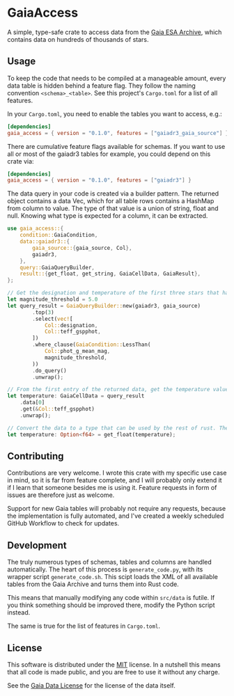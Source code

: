 # GaiaAccess

A simple, type-safe crate to access data from the [Gaia ESA Archive](https://gea.esac.esa.int/archive/), which contains data on hundreds of thousands of stars.

## Usage

To keep the code that needs to be compiled at a manageable amount, every data table is hidden behind a feature flag. They follow the naming convention `<schema>_<table>`. See this project's `Cargo.toml` for a list of all features.

In your `Cargo.toml`, you need to enable the tables you want to access, e.g.:

```toml
[dependencies]
gaia_access = { version = "0.1.0", features = ["gaiadr3_gaia_source"] }
```

There are cumulative feature flags available for schemas. If you want to use all or most of the gaiadr3 tables for example, you could depend on this crate via:

```toml
[dependencies]
gaia_access = { version = "0.1.0", features = ["gaiadr3"] }
```

The data query in your code is created via a builder pattern. The returned object contains a data Vec, which for all table rows contains a HashMap from column to value. The type of that value is a union of string, float and null. Knowing what type is expected for a column, it can be extracted.

```rust
use gaia_access::{
    condition::GaiaCondition,
    data::gaiadr3::{
        gaia_source::{gaia_source, Col},
        gaiadr3,
    },
    query::GaiaQueryBuilder,
    result::{get_float, get_string, GaiaCellData, GaiaResult},
};

// Get the designation and temperature of the first three stars that have a visible magnitude brighter than 5.
let magnitude_threshold = 5.0
let query_result = GaiaQueryBuilder::new(gaiadr3, gaia_source)
        .top(3)
        .select(vec![
            Col::designation,
            Col::teff_gspphot,
        ])
        .where_clause(GaiaCondition::LessThan(
            Col::phot_g_mean_mag,
            magnitude_threshold,
        ))
        .do_query()
        .unwrap();

// From the first entry of the returned data, get the temperature value.
let temperature: GaiaCellData = query_result
    .data[0]
    .get(&Col::teff_gspphot)
    .unwrap();

// Convert the data to a type that can be used by the rest of rust. There is no guarantee that the data exists, hence the Option return type.
let temperature: Option<f64> = get_float(temperature);
```

## Contributing

Contributions are very welcome. I wrote this crate with my specific use case in mind, so it is far from feature complete, and I will probably only extend it if I learn that someone besides me is using it. Feature requests in form of issues are therefore just as welcome.

Support for new Gaia tables will probably not require any requests, because the implementation is fully automated, and I've created a weekly scheduled GitHub Workflow to check for updates.

## Development

The truly numerous types of schemas, tables and columns are handled automatically. The heart of this process is `generate_code.py`, with its wrapper script `generate_code.sh`. This scipt loads the XML of all available tables from the Gaia Archive and turns them into Rust code.

This means that manually modifying any code within `src/data` is futile. If you think something should be improved there, modify the Python script instead.

The same is true for the list of features in `Cargo.toml`.

## License

This software is distributed under the [MIT](https://choosealicense.com/licenses/mit/) license. In a nutshell this means that all code is made public, and you are free to use it without any charge.

See the [Gaia Data License](https://gaia.aip.de/cms/credit/) for the license of the data itself.
